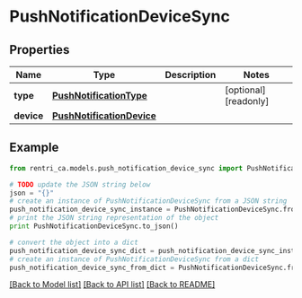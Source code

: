 # PushNotificationDeviceSync


## Properties
Name | Type | Description | Notes
------------ | ------------- | ------------- | -------------
**type** | [**PushNotificationType**](PushNotificationType.md) |  | [optional] [readonly] 
**device** | [**PushNotificationDevice**](PushNotificationDevice.md) |  | 

## Example

```python
from rentri_ca.models.push_notification_device_sync import PushNotificationDeviceSync

# TODO update the JSON string below
json = "{}"
# create an instance of PushNotificationDeviceSync from a JSON string
push_notification_device_sync_instance = PushNotificationDeviceSync.from_json(json)
# print the JSON string representation of the object
print PushNotificationDeviceSync.to_json()

# convert the object into a dict
push_notification_device_sync_dict = push_notification_device_sync_instance.to_dict()
# create an instance of PushNotificationDeviceSync from a dict
push_notification_device_sync_from_dict = PushNotificationDeviceSync.from_dict(push_notification_device_sync_dict)
```
[[Back to Model list]](../README.md#documentation-for-models) [[Back to API list]](../README.md#documentation-for-api-endpoints) [[Back to README]](../README.md)



